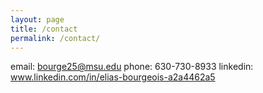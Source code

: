 ```yaml
---
layout: page
title: /contact
permalink: /contact/
---
```


email: bourge25@msu.edu
phone: 630-730-8933
linkedin: www.linkedin.com/in/elias-bourgeois-a2a4462a5
